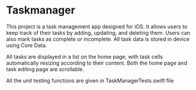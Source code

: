 # Taskmanager
This project is a task management app designed for iOS. It allows users to keep track of their tasks by adding, updating, and deleting them. Users can also mark tasks as complete or incomplete. All task data is stored in device using Core Data.

All tasks are displayed in a list on the home page, with task cells automatically resizing according to their content. Both the home page and task editing page are scrollable.

All the unit testing functions are given in TaskManagerTests.swift file
